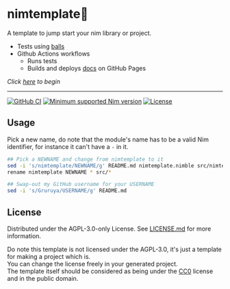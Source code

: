 # nimtemplate:scroll:

A template to jump start your nim library or project.

* Tests using [balls](https://github.com/disruptek/balls)
* Github Actions workflows
  * Runs tests
  * Builds and deploys [docs](https://Gruruya.github.io/nimtemplate/nimtemplate.html) on GitHub Pages

_Click [here](../../../nimtemplate/generate) to begin_  

---
[![GitHub CI](../../actions/workflows/build.yml/badge.svg)](../../actions/workflows/build.yml)
[![Minimum supported Nim version](https://img.shields.io/badge/Nim-1.6.11+-informational?logo=Nim&labelColor=232733&color=F3D400)](https://nim-lang.org)
[![License](https://img.shields.io/github/license/Gruruya/nimtemplate?logo=GNU&logoColor=000000&labelColor=FFFFFF&color=663366)](LICENSE.md)

Usage
---
Pick a new name, do note that the module's name has to be a valid Nim identifier, for instance it can't have a `-` in it.  
```sh
## Pick a NEWNAME and change from nimtemplate to it
sed -i 's/nimtemplate/NEWNAME/g' README.md nimtemplate.nimble src/nimtemplate.nim tests/test.nim .github/workflows/documentation.yml  
rename nimtemplate NEWNAME * src/*

## Swap-out my GitHub username for your USERNAME
sed -i 's/Gruruya/USERNAME/g' README.md  
```
License
---
Distributed under the AGPL-3.0-only License. See [LICENSE.md](LICENSE.md) for more information.  

Do note this template is not licensed under the AGPL-3.0, it's just a template for making a project which is.  
You can change the license freely in your generated project.  
The template itself should be considered as being under the [CC0](https://creativecommons.org/publicdomain/zero/1.0/) license and in the public domain.
